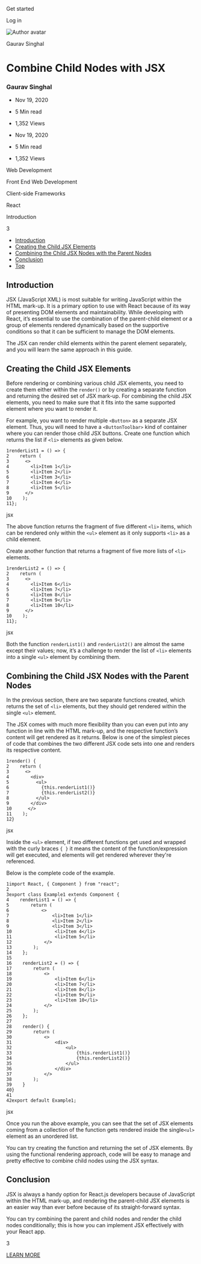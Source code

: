 <span data-css-15b13by="" aria-hidden="false">Get started</span>

<span data-css-15b13by="" aria-hidden="false">Log in</span>

<img src="../../pluralsight.imgix.net/author/lg/c7859b4f-a0e9-4f74-8559-62f43bdcabea.jpeg" alt="Author avatar" class="jsx-3841407315" />

Gaurav Singhal

Combine Child Nodes with JSX
============================

### Gaurav Singhal

-   Nov 19, 2020
-   5 Min read
-   1,352 Views

-   Nov 19, 2020
-   <span class="jsx-3759398792" itemprop="timeRequired">5 Min</span> read
-   1,352 Views

<span class="jsx-3759398792"></span>

<span data-css-1997kh1="">Web Development</span>

<span class="jsx-3759398792"></span>

<span data-css-1997kh1="">Front End Web Development</span>

<span class="jsx-3759398792"></span>

<span data-css-1997kh1="">Client-side Frameworks</span>

<span class="jsx-3759398792"></span>

<span data-css-1997kh1="">React</span>

Introduction

3

-   <a href="#module-introduction" class="menu-link">Introduction</a>
-   <a href="#module-creatingthechildjsxelements" class="menu-link">Creating the Child JSX Elements</a>
-   <a href="#module-combiningthechildjsxnodeswiththeparentnodes" class="menu-link">Combining the Child JSX Nodes with the Parent Nodes</a>
-   <a href="#module-conclusion" class="menu-link">Conclusion</a>
-   <a href="#top" class="menu-link">Top</a>

Introduction
------------

JSX (JavaScript XML) is most suitable for writing JavaScript within the HTML mark-up. It is a primary option to use with React because of its way of presenting DOM elements and maintainability. While developing with React, it’s essential to use the combination of the parent-child element or a group of elements rendered dynamically based on the supportive conditions so that it can be sufficient to manage the DOM elements.

The JSX can render child elements within the parent element separately, and you will learn the same approach in this guide.

Creating the Child JSX Elements
-------------------------------

Before rendering or combining various child JSX elements, you need to create them either within the <span class="jsx-3120878690">`render()`</span> or by creating a separate function and returning the desired set of JSX mark-up. For combining the child JSX elements, you need to make sure that it fits into the same supported element where you want to render it.

For example, you want to render multiple <span class="jsx-3120878690">`<Button>`</span> as a separate JSX element. Thus, you will need to have a <span class="jsx-3120878690">`<ButtonToolbar>`</span> kind of container where you can render those child JSX buttons. Create one function which returns the list if <span class="jsx-3120878690">`<li>`</span> elements as given below.

    1renderList1 = () => {
    2    return (
    3      <>
    4        <li>Item 1</li>
    5        <li>Item 2</li>
    6        <li>Item 3</li>
    7        <li>Item 4</li>
    8        <li>Item 5</li>
    9      </>
    10    );
    11};

jsx

The above function returns the fragment of five different <span class="jsx-3120878690">`<li>`</span> items, which can be rendered only within the <span class="jsx-3120878690">`<ul>`</span> element as it only supports <span class="jsx-3120878690">`<li>`</span> as a child element.

Create another function that returns a fragment of five more lists of <span class="jsx-3120878690">`<li>`</span> elements.

    1renderList2 = () => {
    2    return (
    3      <>
    4        <li>Item 6</li>
    5        <li>Item 7</li>
    6        <li>Item 8</li>
    7        <li>Item 9</li>
    8        <li>Item 10</li>
    9      </>
    10    );
    11};

jsx

Both the function <span class="jsx-3120878690">`renderList1()`</span> and <span class="jsx-3120878690">`renderList2()`</span> are almost the same except their values; now, it’s a challenge to render the list of <span class="jsx-3120878690">`<li>`</span> elements into a single <span class="jsx-3120878690">`<ul>`</span> element by combining them.

Combining the Child JSX Nodes with the Parent Nodes
---------------------------------------------------

In the previous section, there are two separate functions created, which returns the set of <span class="jsx-3120878690">`<li>`</span> elements, but they should get rendered within the single <span class="jsx-3120878690">`<ul>`</span> element.

The JSX comes with much more flexibility than you can even put into any function in line with the HTML mark-up, and the respective function’s content will get rendered as it returns. Below is one of the simplest pieces of code that combines the two different JSX code sets into one and renders its respective content.

    1render() {
    2    return (
    3      <>
    4        <div>
    5          <ul>
    6            {this.renderList1()}
    7            {this.renderList2()}
    8          </ul>
    9        </div>
    10      </>
    11    );
    12}

jsx

Inside the <span class="jsx-3120878690">`<ul>`</span> element, if two different functions get used and wrapped with the curly braces <span class="jsx-3120878690">`{ }`</span> it means the content of the function/expression will get executed, and elements will get rendered wherever they're referenced.

Below is the complete code of the example.

    1import React, { Component } from "react";
    2
    3export class Example1 extends Component {
    4    renderList1 = () => {
    5        return (
    6            <>
    7                <li>Item 1</li>
    8                <li>Item 2</li>
    9                <li>Item 3</li>
    10                <li>Item 4</li>
    11                <li>Item 5</li>
    12            </>
    13        );
    14    };
    15
    16    renderList2 = () => {
    17        return (
    18            <>
    19                <li>Item 6</li>
    20                <li>Item 7</li>
    21                <li>Item 8</li>
    22                <li>Item 9</li>
    23                <li>Item 10</li>
    24            </>
    25        );
    26    };
    27
    28    render() {
    29        return (
    30            <>
    31                <div>
    32                    <ul>
    33                        {this.renderList1()}
    34                        {this.renderList2()}
    35                    </ul>
    36                </div>
    37            </>
    38        );
    39    }
    40}
    41
    42export default Example1;

jsx

Once you run the above example, you can see that the set of JSX elements coming from a collection of the function gets rendered inside the single<span class="jsx-3120878690">`<ul>`</span> element as an unordered list.

You can try creating the function and returning the set of JSX elements. By using the functional rendering approach, code will be easy to manage and pretty effective to combine child nodes using the JSX syntax.

Conclusion
----------

JSX is always a handy option for React.js developers because of JavaScript within the HTML mark-up, and rendering the parent-child JSX elements is an easier way than ever before because of its straight-forward syntax.

You can try combining the parent and child nodes and render the child nodes conditionally; this is how you can implement JSX effectively with your React app.

3

[<span data-css-15b13by="" aria-hidden="false">LEARN MORE</span>](https://www.pluralsight.com/product/paths)
